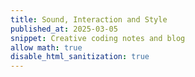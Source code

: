 ```yaml
---
title: Sound, Interaction and Style
published_at: 2025-03-05
snippet: Creative coding notes and blog
allow math: true
disable_html_sanitization: true 
---
```


